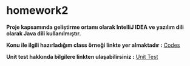 # homework2
**Proje kapsamında geliştirme ortamı olarak IntelliJ IDEA ve yazılım dili olarak Java dili kullanılmıştır.**

**Konu ile ilgili hazırladığım class örneği linkte yer almaktadır :**  [Codes ](https://github.com/enuygun-test-automation-bootcamp/homework2-canaytsr/blob/main/src/main/java/TestClass.java)


**Unit test hakkında bilgilere linkten ulaşabilirsiniz :** [Unit Test ](https://github.com/enuygun-test-automation-bootcamp/homework2-canaytsr/blob/main/UnitTest/UnitTest.md) 

